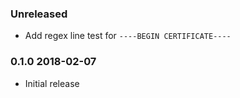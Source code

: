 ### Unreleased
  - Add regex line test for `----BEGIN CERTIFICATE----`

### 0.1.0 2018-02-07
  - Initial release
